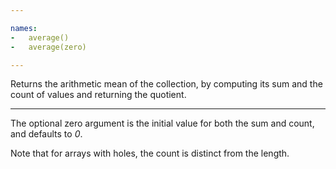 ```yaml
---

names:
-   average()
-   average(zero)

---
```


Returns the arithmetic mean of the collection, by computing its sum and the
count of values and returning the quotient.

---

The optional zero argument is the initial value for both the sum and count, and
defaults to *0*.

Note that for arrays with holes, the count is distinct from the length.


